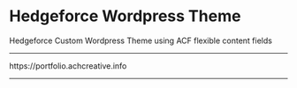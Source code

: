 # Hedgeforce Wordpress Theme
Hedgeforce Custom Wordpress Theme using ACF flexible content fields
<hr>
https://portfolio.achcreative.info
<hr>

